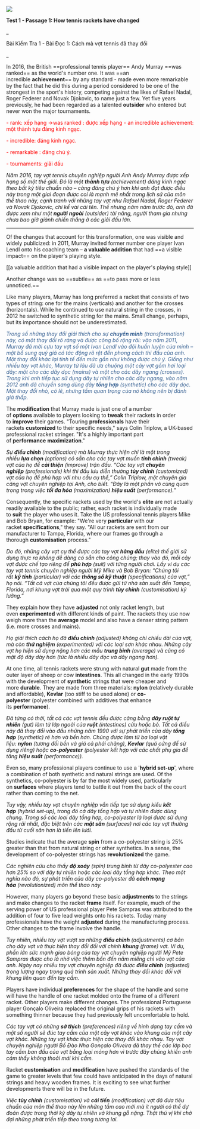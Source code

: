 ![](http://127.0.0.1:56397/paste-f8e02ad72eac7327db87e54b66d053c7d2bce1bb.jpg)

**Test 1 - Passage 1: How tennis rackets have changed**

_

Bài Kiểm Tra 1 - Bài Đọc 1: Cách mà vợt tennis đã thay đổi

_

In 2016, the British ==professional tennis player== Andy Murray ==was ranked== as the world's number one. It was ==an incredible **achievement**== by any standard - made even more remarkable by the fact that he did this during a period considered to be one of the strongest in the sport's history, competing against the likes of Rafael Nadal, Roger Federer and Novak Djokovic, to name just a few. Yet five years previously, he had been regarded as a talented **outsider** who entered but never won the major tournaments.


<font color="#ff0000">- rank: xếp hạng  ->was ranked : được xếp hạng</font>
<font color="#ff0000">- an incredible achievement: một thành tựu đáng kinh ngạc.</font>

<font color="#ff0000">- incredible: đáng kinh ngạc.</font>

<font color="#ff0000">- remarkable : đáng chú ý.</font>

<font color="#ff0000">- tournaments: giải đấu</font>


_Năm 2016, tay vợt tennis chuyên nghiệp người Anh Andy Murray được xếp hạng số một thế giới. Đó là một **thành tựu** (achievement) đáng kinh ngạc theo bất kỳ tiêu chuẩn nào – càng đáng chú ý hơn khi anh đạt được điều này trong một giai đoạn được coi là mạnh mẽ nhất trong lịch sử của môn thể thao này, cạnh tranh với những tay vợt như Rafael Nadal, Roger Federer và Novak Djokovic, chỉ kể vài cái tên. Thế nhưng năm năm trước đó, anh đã được xem như một **người ngoài** (outsider) tài năng, người tham gia nhưng chưa bao giờ giành chiến thắng ở các giải đấu lớn._

---

Of the changes that account for this transformation, one was visible and widely publicized: in 2011, Murray invited former number one player Ivan Lendl onto his coaching team – **a valuable addition** that had ==a visible impact== on the player's playing style. 

[[a valuable addition that had a visible impact on the player's playing style]]

Another change was so ==subtle== as ==to pass more or less unnoticed.== 

Like many players, Murray has long preferred a racket that consists of two types of string: one for the mains (verticals) and another for the crosses (horizontals). While he continued to use natural string in the crosses, in 2012 he switched to synthetic string for the mains. Small change, perhaps, but its importance should not be underestimated.





<font color="#366092">_Trong số những thay đổi giải thích cho sự **chuyển mình** (transformation) này, có một thay đổi rõ ràng và được công bố rộng rãi: vào năm 2011, Murray đã mời cựu tay vợt số một Ivan Lendl vào đội huấn luyện của mình – một bổ sung quý giá có tác động rõ rệt đến phong cách thi đấu của anh. Một thay đổi khác lại tinh tế đến mức gần như không được chú ý. Giống như nhiều tay vợt khác, Murray từ lâu đã ưa chuộng một cây vợt gồm hai loại dây: một cho các dây dọc (mains) và một cho các dây ngang (crosses). Trong khi anh tiếp tục sử dụng dây tự nhiên cho các dây ngang, vào năm 2012 anh đã chuyển sang dùng dây **tổng hợp** (synthetic) cho các dây dọc. Một thay đổi nhỏ, có lẽ, nhưng tầm quan trọng của nó không nên bị đánh giá thấp._</font>

The **modification** that Murray made is just one of a number of **options** available to players looking to **tweak** their rackets in order to **improve** their games. "Touring **professionals** have their rackets **customized** to their specific needs," says Colin Triplow, a UK-based professional racket stringer. "It's a highly important part of **performance** **maximization**."

_Sự **điều chỉnh** (modification) mà Murray thực hiện chỉ là một trong nhiều **lựa chọn** (options) có sẵn cho các tay vợt muốn **tinh chỉnh** (tweak) vợt của họ để **cải thiện** (improve) trận đấu. “Các tay vợt **chuyên nghiệp** (professionals) khi thi đấu lưu diễn thường **tùy chỉnh** (customized) vợt của họ để phù hợp với nhu cầu cụ thể,” Colin Triplow, một chuyên gia căng vợt chuyên nghiệp tại Anh, cho biết. “Đây là một phần vô cùng quan trọng trong việc **tối đa hóa** (maximization) **hiệu suất** (performance).”_

Consequently, the specific rackets used by the world's **elite** are not actually readily available to the public; rather, each racket is individually made to **suit** the player who uses it. Take the US professional tennis players Mike and Bob Bryan, for example: "We're very **particular** with our racket **specifications**," they say. "All our rackets are sent from our manufacturer to Tampa, Florida, where our frames go through a thorough **customisation** process."

_Do đó, những cây vợt cụ thể được các tay vợt **hàng đầu** (elite) thế giới sử dụng thực ra không dễ dàng có sẵn cho công chúng; thay vào đó, mỗi cây vợt được chế tạo riêng để **phù hợp** (suit) với từng người chơi. Lấy ví dụ các tay vợt tennis chuyên nghiệp người Mỹ Mike và Bob Bryan: “Chúng tôi rất **kỹ tính** (particular) với các **thông số kỹ thuật** (specifications) của vợt,” họ nói. “Tất cả vợt của chúng tôi đều được gửi từ nhà sản xuất đến Tampa, Florida, nơi khung vợt trải qua một quy trình **tùy chỉnh** (customisation) kỹ lưỡng.”_

They explain how they have **adjusted** not only racket length, but even **experimented** with different kinds of paint. The rackets they use now weigh more than the **average** model and also have a denser string pattern (i.e. more crosses and mains).

_Họ giải thích cách họ đã **điều chỉnh** (adjusted) không chỉ chiều dài của vợt, mà còn **thử nghiệm** (experimented) với các loại sơn khác nhau. Những cây vợt họ hiện sử dụng nặng hơn các mẫu **trung bình** (average) và cũng có mật độ dây dày hơn (tức là nhiều dây dọc và dây ngang hơn)._

At one time, all tennis rackets were strung with natural **gut** made from the outer layer of sheep or cow **intestines**. This all changed in the early 1990s with the development of **synthetic** strings that were cheaper and more **durable**. They are made from three materials: **nylon** (relatively durable and affordable), **Kevlar** (too stiff to be used alone) or **co-polyester** (polyester combined with additives that enhance its **performance**).

_Đã từng có thời, tất cả các vợt tennis đều được căng bằng **dây ruột tự nhiên** (gut) làm từ lớp ngoài của **ruột** (intestines) cừu hoặc bò. Tất cả điều này đã thay đổi vào đầu những năm 1990 với sự phát triển của dây **tổng hợp** (synthetic) rẻ hơn và bền hơn. Chúng được làm từ ba loại vật liệu: **nylon** (tương đối bền và giá cả phải chăng), **Kevlar** (quá cứng để sử dụng riêng) hoặc **co-polyester** (polyester kết hợp với các chất phụ gia để tăng **hiệu suất** (performance))._

Even so, many professional players continue to use a '**hybrid set-up**', where a combination of both synthetic and natural strings are used. Of the synthetics, co-polyester is by far the most widely used, particularly on **surfaces** where players tend to battle it out from the back of the court rather than coming to the net.

_Tuy vậy, nhiều tay vợt chuyên nghiệp vẫn tiếp tục sử dụng kiểu **kết hợp** (hybrid set-up), trong đó cả dây tổng hợp và tự nhiên được dùng chung. Trong số các loại dây tổng hợp, co-polyester là loại được sử dụng rộng rãi nhất, đặc biệt trên các **mặt sân** (surfaces) nơi các tay vợt thường đấu từ cuối sân hơn là tiến lên lưới._

Studies indicate that the average **spin** from a co-polyester string is 25% greater than that from natural string or other synthetics. In a sense, the development of co-polyester strings has **revolutionized** the game.

_Các nghiên cứu cho thấy **độ xoáy** (spin) trung bình từ dây co-polyester cao hơn 25% so với dây tự nhiên hoặc các loại dây tổng hợp khác. Theo một nghĩa nào đó, sự phát triển của dây co-polyester đã **cách mạng hóa** (revolutionized) môn thể thao này._

However, many players go beyond these basic **adjustments** to the strings and make changes to the racket **frame** itself. For example, much of the serving power of US professional player Pete Sampras was attributed to the addition of four to five lead weights onto his rackets. Today many professionals have the weight **adjusted** during the manufacturing process. Other changes to the frame involve the handle.

_Tuy nhiên, nhiều tay vợt vượt xa những **điều chỉnh** (adjustments) cơ bản cho dây vợt và thực hiện thay đổi đối với chính **khung** (frame) vợt. Ví dụ, phần lớn sức mạnh giao bóng của tay vợt chuyên nghiệp người Mỹ Pete Sampras được cho là nhờ việc thêm bốn đến năm miếng chì vào vợt của anh. Ngày nay nhiều tay vợt chuyên nghiệp đã được **điều chỉnh** (adjusted) trọng lượng ngay trong quá trình sản xuất. Những thay đổi khác đối với khung liên quan đến tay cầm._

Players have individual **preferences** for the shape of the handle and some will have the handle of one racket molded onto the frame of a different racket. Other players make different changes. The professional Portuguese player Gonçalo Oliveira replaced the original grips of his rackets with something thinner because they had previously felt uncomfortable to hold.

_Các tay vợt có những **sở thích** (preferences) riêng về hình dạng tay cầm và một số người sẽ đúc tay cầm của một cây vợt khác vào khung của một cây vợt khác. Những tay vợt khác thực hiện các thay đổi khác nhau. Tay vợt chuyên nghiệp người Bồ Đào Nha Gonçalo Oliveira đã thay thế các lớp bọc tay cầm ban đầu của vợt bằng loại mỏng hơn vì trước đây chúng khiến anh cảm thấy không thoải mái khi cầm._

Racket **customisation** and **modification** have pushed the standards of the game to greater levels that few could have anticipated in the days of natural strings and heavy wooden frames. It is exciting to see what further developments there will be in the future.

_Việc **tùy chỉnh** (customisation) và **cải tiến** (modification) vợt đã đưa tiêu chuẩn của môn thể thao này lên những tầm cao mới mà ít người có thể dự đoán được trong thời kỳ dây tự nhiên và khung gỗ nặng. Thật thú vị khi chờ đợi những phát triển tiếp theo trong tương lai._